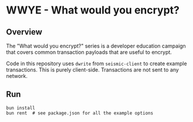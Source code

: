 # WWYE - What would you encrypt?

## Overview
The "What would you encrypt?" series is a developer education campaign that
covers common transaction payloads that are useful to encrypt.

Code in this repository uses `dwrite` from `seismic-client` to create example
transactions. This is purely client-side. Transactions are not sent to any
network.

## Run
```
bun install
bun rent  # see package.json for all the example options
```
